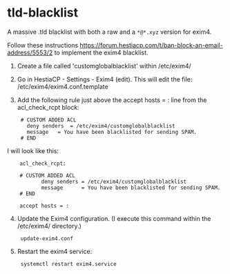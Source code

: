 # tld-blacklist
A massive .tld blacklist with both a raw and a `*@*.xyz` version for exim4.

Follow these instructions https://forum.hestiacp.com/t/ban-block-an-email-address/5553/2 to implement the exim4 blacklist.


1. Create a file called 'customglobalblacklist' within /etc/exim4/
2. Go in HestiaCP - Settings - Exim4 (edit). This will edit the file: /etc/exim4/exim4.conf.template
3. Add the following rule just above the accept hosts = : line from the acl_check_rcpt block:

        # CUSTOM ADDED ACL
 	      deny senders	= /etc/exim4/customglobalblacklist
 	      message	= You have been blacklisted for sending SPAM.
        # END

I will look like this:
	
        acl_check_rcpt:

        # CUSTOM ADDED ACL
               deny senders	= /etc/exim4/customglobalblacklist
               message		= You have been blacklisted for sending SPAM.
        # END

   		accept hosts = :
        
4. Update the Exim4 configuration. (I execute this command within the /etc/exim4/ directory.)
 
        update-exim4.conf

5. Restart the exim4 service:
        
        systemctl restart exim4.service
